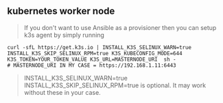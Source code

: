 ## kubernetes worker node

> If you don't want to use Ansible as a provisioner then you can setup k3s agent by simply running 
```
curl -sfL https://get.k3s.io | INSTALL_K3S_SELINUX_WARN=true INSTALL_K3S_SKIP_SELINUX_RPM=true K3S_KUBECONFIG_MODE=644 K3S_TOKEN=YOUR_TOKEN_VALUE K3S_URL=MASTERNODE_URI  sh -
# MASTERNODE_URI IN MY CASE = https://192.168.1.11:6443
```
> INSTALL_K3S_SELINUX_WARN=true INSTALL_K3S_SKIP_SELINUX_RPM=true is optional. It may work without these in your case.
